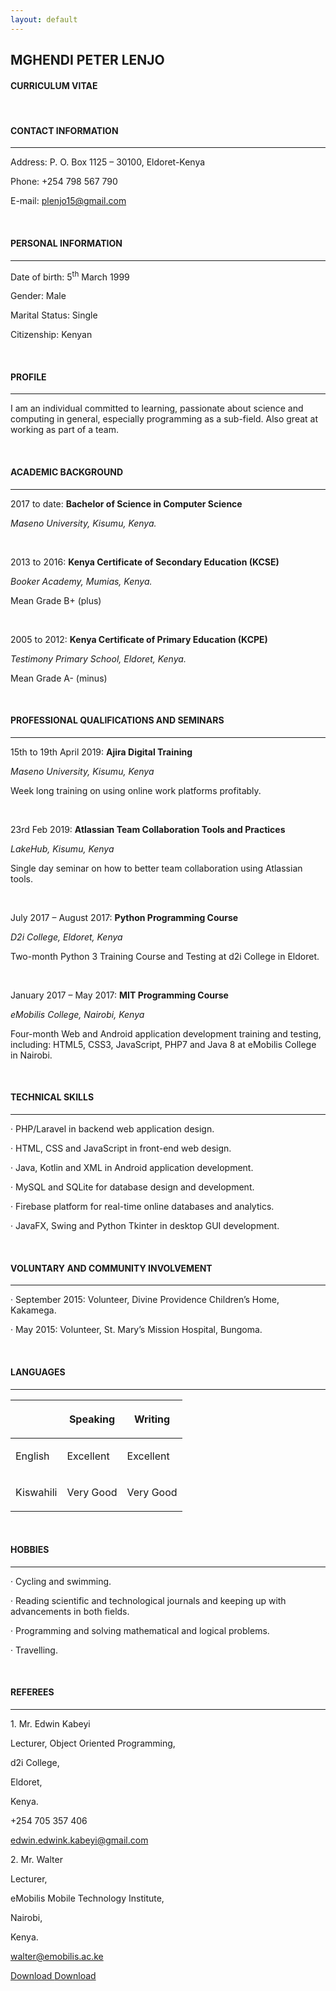```yaml
---
layout: default
---
```


<h2>MGHENDI PETER LENJO</h2>

<h4>CURRICULUM VITAE</h4>

<br>

<h4>CONTACT INFORMATION</h4><hr>

<p>Address: P. O. Box 1125 – 30100, Eldoret-Kenya</p>

<p>Phone: +254 798 567 790</p>

<p>E-mail: <a href="mailto:plenjo15@gmail.com">plenjo15@gmail.com</a></p>

<br>

<h4>PERSONAL INFORMATION</h4><hr>

<p>Date of birth: 5<sup>th</sup> March 1999</p>

<p>Gender: Male</p>

<p>Marital Status: Single</p>

<p>Citizenship: Kenyan</p>

<br>

<h4>PROFILE</h4><hr>

<p>I am an individual committed to learning, passionate about science and computing in general, especially programming as a sub-field. Also great at working as part of a team.</p>

<br>

<h4>ACADEMIC BACKGROUND</h4><hr>

<p>2017 to date: <strong>Bachelor of Science in Computer Science</strong></p>

<p><em>Maseno University, Kisumu, Kenya.</em></p>

<br>

<p>2013 to 2016: <strong>Kenya Certificate of Secondary Education (KCSE)</strong></p>

<p><em>Booker Academy, Mumias, Kenya.</em></p>

<p>Mean Grade B+ (plus)</p>

<br>

<p>2005 to 2012: <strong>Kenya Certificate of Primary Education (KCPE)</strong></p>

<p><em>Testimony Primary School, Eldoret, Kenya.</em></p>

<p>Mean Grade A- (minus)</p>

<br>

<h4>PROFESSIONAL QUALIFICATIONS AND SEMINARS</h4><hr>

<p>15th to 19th April 2019: <strong>Ajira Digital Training</strong></p>

<p><em>Maseno University, Kisumu, Kenya</em></p>

<p>Week long training on using online work platforms profitably.</p>

<br>

<p>23rd Feb 2019: <strong>Atlassian Team Collaboration Tools and Practices</strong></p>

<p><em>LakeHub, Kisumu, Kenya</em></p>

<p>Single day seminar on how to better team collaboration using Atlassian tools.</p>

<br>

<p>July 2017 – August 2017: <strong>Python Programming Course</strong></p>

<p><em>D2i College, Eldoret, Kenya</em></p>

<p>Two-month Python 3 Training Course and Testing at d2i College in Eldoret.</p>

<br>

<p>January 2017 – May 2017: <strong>MIT Programming Course</strong></p>

<p><em>eMobilis College, Nairobi, Kenya</em></p>

<p>Four-month Web and Android application development training and testing, including: HTML5, CSS3, JavaScript, PHP7 and Java 8 at eMobilis College in Nairobi.</p>

<br>

<h4>TECHNICAL SKILLS</h4><hr>

<p>· PHP/Laravel in backend web application design.</p>

<p>· HTML, CSS and JavaScript in front-end web design.</p>

<p>· Java, Kotlin and XML in Android application development.</p>

<p>· MySQL and SQLite for database design and development.</p>

<p>· Firebase platform for real-time online databases and analytics.</p>

<p>· JavaFX, Swing and Python Tkinter in desktop GUI development.</p><br>

<h4>VOLUNTARY AND COMMUNITY INVOLVEMENT</h4><hr>

<p>· September 2015: Volunteer, Divine Providence Children’s Home, Kakamega.</p>

<p>· May 2015: Volunteer, St. Mary’s Mission Hospital, Bungoma.</p>

<br>

<h4>LANGUAGES</h4><hr>

<table>
<thead>
<tr>
<th class="p-responsive"></th>
<th class="p-responsive"><p>Speaking</p></th>
<th class="p-responsive"><p>Writing</p></th>
</tr>

</thead>
<tbody>

<tr>
<td class="p-responsive"><p>English</p></td>
<td class="p-responsive"><p>Excellent</p></td>
<td class="p-responsive"><p>Excellent</p></td>
</tr>

<tr>
<td class="p-responsive"><p>Kiswahili</p></td>
<td class="p-responsive"><p>Very Good</p></td>
<td class="p-responsive"><p>Very Good</p></td>
</tr>

</tbody>
</table>

<br>

<h4>HOBBIES</h4><hr>

<p>· Cycling and swimming.</p>

<p>· Reading scientific and technological journals and keeping up with advancements in both fields.</p>

<p>· Programming and solving mathematical and logical problems.</p>

<p>· Travelling.</p>

<br>

<h4>REFEREES</h4><hr>

<p>1. Mr. Edwin Kabeyi</p>

<p>Lecturer, Object Oriented Programming,</p>

<p>d2i College,</p>

<p>Eldoret,</p>

<p>Kenya.</p>

<p>+254 705 357 406</p>

<p><a href="mailto:edwin.edwink.kabeyi@gmail.com">edwin.edwink.kabeyi@gmail.com</a></p>

<p>2. Mr. Walter</p>

<p>Lecturer,</p>

<p>eMobilis Mobile Technology Institute,</p>

<p>Nairobi,</p>

<p>Kenya.</p>

<p><a href="mailto:walter@emobilis.ac.ke">walter@emobilis.ac.ke</a></p>

<div>

<a class="btn bg-blue" href="#">
  <span class="octicon octicon-file-pdf"></span>
  Download
</a> 

<a class="btn bg-red" href="#">
  <span class="octicon octicon-file-pdf"></span>
  Download
</a> 

</div>
